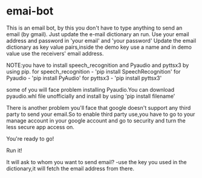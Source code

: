 # emai-bot
This is an email bot, by this you don't have to type anything to send an email (by gmail). Just update the e-mail dictionary an run.
Use your email address and password in 'your email' and 'your password'
Update the email dictionary as key value pairs,inside the demo key use a name and in demo value use the receivers' email address.

NOTE:you have to install speech_recognition and Pyaudio and pyttsx3 by using pip.
  for speech_recognition - 'pip install SpeechRecognition'
  for Pyaudio - 'pip install PyAudio'
  for pyttsx3 - 'pip install pyttsx3'
  
  some of you will face problem installing Pyaudio.You can download pyaudio.whl file unofficially and     install by using 'pip install filename'

There is another problem you'll face that google doesn't support any third party to send your email.So to enable third party use,you have to go to your manage account in your google account and go to security and turn the less secure app access on.

You're ready to go!

Run it!

It will ask to whom you want to send email?
-use the key you used in the dictionary,it will fetch the email address from there.
